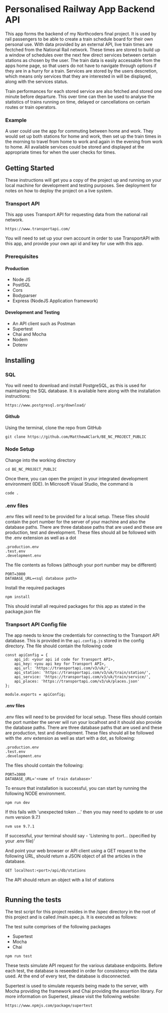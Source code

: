 # Personalised Railway App Backend API
This app forms the backend of my Northcoders final project. It is used by rail passengers to be able to create a train schedule board for their own personal use. With data provided by an external API, live train times are fectched from the National Rail network. These times are stored to build up a window of schedules over the next few direct services between certain stations as chosen by the user. The train data is easily accessable from the apps home page, so that users do not have to navigate through options if they are in a hurry for a train. Services are stored by the users descretion, which means only services that they are interested in will be displayed, along with the services status.

Train performances for each stored service are also fetched and stored one minute before departure. This over time can then be used to analyse the statistics of trains running on time, delayed or cancellations on certain routes or train operators. 

### Example
A user could use the app for commuting between home and work. They would set up both stations for home and work, then set up the train times in the morning to travel from home to work and again in the evening from work to home. All available services could be stored and displayed at the appropriate times for when the user checks for times.

## Getting Started
These instructions will get you a copy of the project up and running on your local machine for development and testing purposes. See deployment for notes on how to deploy the project on a live system.

### Transport API

This app uses Transport API for requesting data from the national rail network. 

`https://www.transportapi.com/`

You will need to set up your own account in order to use TransportAPI with this app, and provide your own api id and key for use with this app. 

### Prerequisites

#### Production

* Node JS
* PostSQL 
* Cors
* Bodyparser
* Express (NodeJS Application framework)

#### Development and Testing
* An API client such as Postman
* Supertest
* Chai and Mocha
* Nodem
* Dotenv

## Installing
### SQL

You will need to download and install PostgreSQL, as this is used for maintaining the SQL database. It is available here along with the installation instructions:

```
https://www.postgresql.org/download/
```
#### Github
Using the terminal, clone the repo from GitHub
```
git clone https://github.com/MatthewAClark/BE_NC_PROJECT_PUBLIC
```
### Node Setup
Change into the working directory
```
cd BE_NC_PROJECT_PUBLIC
```
Once there, you can open the project in your integrated development environment (IDE). In Microsoft Visual Studio, the command is
```
code .
```
### .env files
.env files will need to be provided for a local setup. These files should contain the port number for the server of your machine and also the database paths. There are three database paths that are used and these are production, test and development. These files should all be followed with the .env extension as well as a dot

```
.production.env
.test.env
.development.env
```
The file contents as follows (although your port number may be different)
```
PORT=3000
DATABASE_URL=<sql database path>
```
Install the required packages 
```
npm install
```
This should install all required packages for this app as stated in the package.json file

### Tranpsort API Config file
The app needs to know the credentials for connecting to the Transport API database. This is provided in the `api.config.js` stored in the config directory. The file should contain the following code
```
const apiConfig = {
    api_id: <your api id code for Transport API>,
    api_key: <you api key for Transport API>,
    api_url: 'https://transportapi.com/v3/uk/',
    api_station: 'https://transportapi.com/v3/uk/train/station/',
    api_service: 'https://transportapi.com/v3/uk/train/service/',
    api_places: 'https://transportapi.com/v3/uk/places.json'
};

module.exports = apiConfig;
```

#### .env files

.env files will need to be provided for local setup. These files should contain the port number the server will run your localhost and it should also provide the database paths. There are three database paths that are used and these are production, test and development. These files should all be followed with the .env extension as well as start with a dot, as following:

```
.production.env
.test.env
.development.env
```
The files should contain the following:
```
PORT=3000
DATABASE_URL='<name of train database>'
```

To ensure that installation is successful, you can start by running the following NODE environment.

```
npm run dev
```
If this fails with 'unexpected token ...' then you may need to update to or use nvm version 9.7.1
```
nvm use 9.7.1
```
If successful, your terminal should say - 'Listening to port... (specified by your .env file)'

And point your web browser or API client using a GET request to the following URL, should return a JSON object of all the articles in the database.

```
GET localhost:<port>/api/db/stations
```
The API should return an object with a list of stations
```
```

## Running the tests

The test script for this project resides in the /spec directory in the root of this project and is called /main.spec.js. It is executed as follows:

The test suite comprises of the following packages

* Supertest
* Mocha
* Chai
```
npm run test
```
These tests simulate API request for the various database endpoints. Before each test, the database is reseeded in order for consistency with the data used. At the end of every test, the database is disconnected.

Supertest is used to simulate requests being made to the server, with Mocha providing the framework and Chai providing the assertion library. For more information on Supertest, please visit the following website:
```
https://www.npmjs.com/package/supertest
```